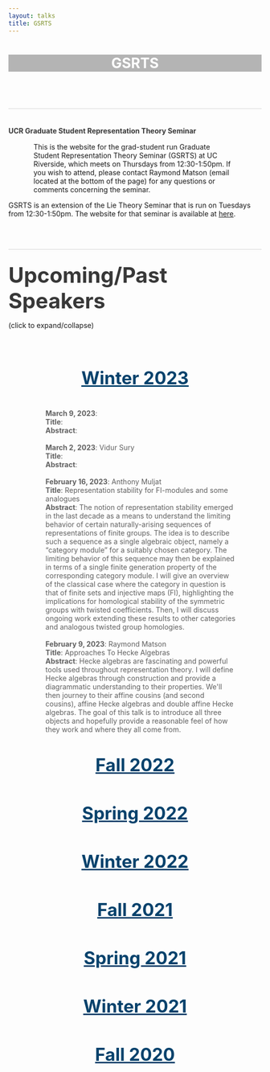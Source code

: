 ```yaml
---
layout: talks
title: GSRTS
---
```



<script type="text/javascript" async 
	src="https://cdnjs.cloudflare.com/ajax/libs/mathjax/2.7.1/MathJax.js?config=TeX-AMS-MML_HTMLorMML">
</script>
<header class="hero hero_big">
	<div style="background-image:url(/pictures/RootSystems.jpg)" class="hero__bg">
	</div>
	<div class="overlay" style="background-color: rgba(43, 43, 43, 0.35);">
		<div class="IJContainer">
			<h1 style="color:white" class="hero__title">GSRTS</h1>
		</div>
	</div>
</header>
<!-- <div class="bgImage-container">
	<img src="/pictures/T12.jpg" style="width:100%; height:41;">
	<div class="bgImage-centered">
		<br>
		<div class="blurb" style="color: white">
			<h1 align=center>Teaching</h1>
		</div>
		<br>
	</div>
</div> -->

<!-- <br>
<h1 align=center>Teaching</h1> -->

<br>
<div style="border-top: 1px solid #d5d5d5; margin-bottom:15px;">
	<h4 style="margin-top:35px; margin-bottom:15px; color: #383838">UCR Graduate Student Representation Theory Seminar</h4>
</div>

<p style="margin-left: 50px; margin-right: 50px;">This is the website for the grad-student run Graduate Student Representation Theory Seminar (GSRTS) at UC Riverside, which meets on Thursdays from 12:30-1:50pm. If you wish to attend, please contact Raymond Matson (email located at the bottom of the page) for any questions or comments concerning the seminar.

GSRTS is an extension of the Lie Theory Seminar that is run on Tuesdays from 12:30-1:50pm. The website for that seminar is available at <a href="https://sites.google.com/view/petersamuelson/lie-theory-seminar">here</a>.</p>
<br>
<br>
<div style="border-top: 1px solid #d5d5d5; margin-bottom:15px;">
	<div style="display:inline-block">
		<h4 style="margin-top:25px; margin-bottom:15px; color: #383838; font-size: 3em;">Upcoming/Past Speakers</h4>
		<p style="font-size: 1em;">(click to expand/collapse)</p>
		<br><br><br>
		<h1 onclick="toggleDetails('Wnt2023')" style="font-size: 2.5em; text-align: center; margin-top:10px; margin-bottom:10px; color: #05426c"><u>Winter 2023</u></h1>
		<ul id='Wnt2023' style="display: inline-block; text-align: left; margin-left: 50px; margin-right: 50px; list-style-type:none;">
			<br>
			<li style="color: #606060"><b>March 9, 2023</b>: </li>
			<li style="color: #606060"><b>Title</b>: </li>
			<li style="color: #606060"><b>Abstract</b>: </li>
			<br>
			<li style="color: #606060"><b>March 2, 2023</b>: Vidur Sury</li>
			<li style="color: #606060"><b>Title</b>: </li>
			<li style="color: #606060"><b>Abstract</b>: </li>
			<br>
			<li style="color: #606060"><b>February 16, 2023</b>: Anthony Muljat</li>
			<li style="color: #606060"><b>Title</b>: Representation stability for FI-modules and some analogues</li>
			<li style="color: #606060"><b>Abstract</b>: The notion of representation stability emerged in the last decade as a means to understand the limiting behavior of certain naturally-arising sequences of representations of finite groups. The idea is to describe such a sequence as a single algebraic object, namely a “category module” for a suitably chosen category. The limiting behavior of this sequence may then be explained in terms of a single finite generation property of the corresponding category module. I will give an overview of the classical case where the category in question is that of finite sets and injective maps (FI), highlighting the implications for homological stability of the symmetric groups with twisted coefficients. Then, I will discuss ongoing work extending these results to other categories and analogous twisted group homologies.</li>
			<br>
			<li style="color: #606060"><b>February 9, 2023</b>: Raymond Matson</li>
			<li style="color: #606060"><b>Title</b>: Approaches To Hecke Algebras</li>
			<li style="color: #606060"><b>Abstract</b>: Hecke algebras are fascinating and powerful tools used throughout representation theory. I will define Hecke algebras through construction and provide a diagrammatic understanding to their properties. We'll then journey to their affine cousins (and second cousins), affine Hecke algebras and double affine Hecke algebras. The goal of this talk is to introduce all three objects and hopefully provide a reasonable feel of how they work and where they all come from.</li>
		</ul>
		<br>
		<br>
		<h1 onclick="toggleDetails('Fall2022')" style="font-size: 2.5em; text-align: center; margin-top:10px; margin-bottom:10px; color: #05426c"><u>Fall 2022</u></h1>
		<ul id='Fall2022' style="display: none; text-align: left; margin-left: 50px; margin-right: 50px; list-style-type:none;">
			<br>
			<li style="color: #606060"><b>November 3, 2022</b>: Anthony Muljat</li>
			<li style="color: #606060"><b>Title</b>: Representation stability for generalized hyperoctahedral subgroups of wreath products</li>
			<li style="color: #606060"><b>Abstract</b>:  A general goal in the field of representation stability is to show that, given an ascending chain of groups \(\{G_n\}\) and a field \(k\), any sequence \(\{V_n\}\) of finite-dimensional representations of \(G_n\) over \(k\) that satisfies a certain finite generation condition is representation stable. This result holds when \(G_n\) are the Weyl groups for types \(B\)/\(C\), and \(k\) is algebraically closed and of characteristic 0. Wilson (2014) showed that this property descends to the Weyl groups for type \(D\). In this talk, we will discuss our application of Wilson’s method to the wreath products \(A \sim S_n\) and analogous subgroups. In doing so, we generalize the stability result from the case where \(A = \mathbb{Z}_2\) to an arbitrary finite abelian group \(A\).</li>
			<br>
			<li style="color: #606060"><b>October 27, 2022</b>: Joseph Wagner</li>
			<li style="color: #606060"><b>Title</b>: Generalized Demazure Modules of the Twisted Current Algebra <span class="math inline">\(^2\tilde{A}_{2\ell-1}\)</span></li>
			<li style="color: #606060"><b>Abstract</b>: In this talk, I will first give some background information on Lie algebras, including some of their properties and how they can be classified. I'll then introduce twisted Lie algebras, affine Lie algebras, and current algebras, and explain how they are constructed.  Finally, I'll define certain types of Lie algebra representations called Demazure modules, as well as a certain family of generalized Demazure modules which my research focuses on. I'll end the talk with a brief look at what I'm trying to show in my research, and some of the progress I've made so far.</li>
			<br>
			<li style="color: #606060"><b>October 13, 2022</b>: Raymond Matson</li>
			<li style="color: #606060"><b>Title</b>: Stated Skein Modules and DAHAs</li>
			<li style="color: #606060"><b>Abstract</b>: Some knot invariants come from looking at highly noncommutative associated groups. As these groups can be incredibly difficult to work with, one can instead consider corresponding commutative algebras and representations. However, if you want to still extract knot invariants you need to quantize these algebras and skein theory provides a breathable way to understand these deformations. In 2012, Berest and Samuelson provided a geometric way to understand these invariants and in the process uncovered certain defining modules for a bigger underlying beast, double affine Hecke algebras. I will discuss these module structures and how they act in the context of a newer, more general skein theory recently established by Thang Lê. This new theory, called stated skein theory, provides significant additional algebraic structure to these algebras and modules and will hopefully lead to more insights into a nicer presentation of these DAHAs.</li>
			<br>
			<li style="color: #606060"><b>October 6, 2022</b>: Raymond Matson</li>
			<li style="color: #606060"><b>Title</b>: Two Truths and a Lie</li>
			<li style="color: #606060"><b>Abstract</b>: In this talk we will go over fundamental definitions and ideas in Lie theory that anyone going into Lie theory or representation theory will learn about at some point. My goal is to give a small and hopefully comfortable crash course on some topics in the Lie Algebras electives offered here at UCR and if there's time, introduce a couple of the topics that the algebraists here (in particular us graduate students) are interested in.</li>
		</ul>
		<br>
		<br>
		<h1 onclick="toggleDetails('Spr2022')" style="font-size: 2.5em; text-align: center; margin-top:10px; margin-bottom:10px; color: #05426c"><u>Spring 2022</u></h1>
		<ul id='Spr2022' style="display: none; text-align: left; margin-left: 50px; margin-right: 50px; list-style-type:none;">
			<br>
			<li style="color: #606060"><b>May 19, 2022</b>: Jonathan Dugan</li>
			<li style="color: #606060"><b>Title</b>: Fusion products and Demazure modules for type <span class="math inline">\(A\)</span> current algebras</li>
			<li style="color: #606060"><b>Abstract</b>: Since the 1980s, an important area of study has been the category of finite-dimensional representations of quantum affine algebras. One way to study these representations is to go from a quantum level to the classical level via a graded limit, which becomes a graded representation of the corresponding current algebra; examples include local Weyl modules and Demazure modules. However, the graded limit of a tensor product of quantum affine algebra modules is not necessarily isomorphic to the tensor product of their graded limits. Instead, the correct notion seems to be that of the fusion product introduced by Feigin and Loktev in 1999, but this product is difficult to work with. Recent work by Biswal, Chari, Shereen, and Wand has found graded characters and generators and relations for the fusion product of a local Weyl module with a level 2 Demazure module for the type <span class="math inline">\(A\)</span> current algebra under suitable conditions. In this talk, I will share my work to expand on these results by removing these conditions.</li>
			<br>
			<li style="color: #606060"><b>May 12, 2022</b>: Anthony Muljat</li>
			<li style="color: #606060"><b>Title</b>: On a noetherian property of <span class="math inline">\(C\)</span>-modules current algebras</li>
			<li style="color: #606060"><b>Abstract</b>: A key result regarding stability of symmetric group representations states that, given a noetherian ring with unity <span class="math inline">\(k\)</span>, the category FI is "locally noetherian" over <span class="math inline">\(k\)</span>. This means that every FI-submodule of a finitely generated FI-module over <span class="math inline">\(k\)</span> is also finitely generated. We consider the question: what subcategories of FI are locally noetherian? In this talk we show that, for a slightly more general class of categories <span class="math inline">\(C\)</span> with a suitably restricted subcategory <span class="math inline">\(A\)</span>, local noetherianity of <span class="math inline">\(C\)</span> and <span class="math inline">\(A\)</span> are equivalent. We apply this result to some subcategories of FI and FIBC that are of interest to the theory of representation stability for finite groups (e.g. the alternating groups <span class="math inline">\(A_n\)</span> and the hyperoctahedral subgroups <span class="math inline">\(D_n\)</span>).</li>
			<br>
			<li style="color: #606060"><b>April 28, 2022</b>: Raymond Matson</li>
			<li style="color: #606060"><b>Title</b>: From Knot Invariants to Double Affine Hecke Algebras</li>
			<li style="color: #606060"><b>Abstract</b>: As if quantum deformations weren’t hard enough, we are going to construct an even more deformed object called a double affine Hecke algebra. Double affine Hecke algebras were first introduced by Cherednik to solve conjectures about Macdonald polynomials. If you sprinkle some geometry into the mix, the extra deformations DAHAs carry end up being quite useful in cleaning up some equations, smoothing out certain varieties, and they even pop up in geometric Langlands. As representation theorists, a reasonable question for us to ask is what kind of representations can we put on these DAHAs. Using a commonly studied knot invariant in topology, I will construct a particularly defining module for one specific DAHA.</li>
		</ul>
		<br>
		<br>
		<h1 onclick="toggleDetails('Wnt2022')" style="font-size: 2.5em; text-align: center; margin-top:10px; margin-bottom:10px; color: #05426c"><u>Winter 2022</u></h1>
		<ul id='Wnt2022' style="display: none; text-align: left; margin-left: 50px; margin-right: 50px; list-style-type:none;">
			<br>
			<li style="color: #606060"><b>March 3, 2022</b>: Raymond Matson</li>
			<li style="color: #606060"><b>Title</b>: Quantum Groups and Skein Theory</li>
			<li style="color: #606060"><b>Abstract</b>: Quantum groups are a type of noncommutative algebra with a lot of additional structure that are a central focus of study among many representation theorists due to their applications in physics. As interesting as these structures are, their computations can be quite a pain to work with. Skein theory provides a more playful perspective to understand these so-called quantum groups and their representations. If we have enough time, I will attempt to explain the stated skein theory of the simple bigon, which has a surprising amount of algebraic structure.</li>
			<br>
			<li style="color: #606060"><b>February 24, 2022</b>: Jonathan Dugan</li>
			<li style="color: #606060"><b>Title</b>: Macdonald Polynomials and Demazure Modules for the Current Algebra <span class="math inline">\(\mathfrak{sl}_{n+1}[t]\)</span>, Part II</li>
			<li style="color: #606060"><b>Abstract</b>: Last time I spoke, I discussed character formulae and Demazure modules for finite-dimensional representations of the Lie algebra <span class="math inline">\(\mathfrak{sl}_{n+1}\)</span>. Today, we will continue that conversation by talking about graded characters of Demazure modules for the current algebra <span class="math inline">\(\mathfrak{sl}_{n+1}[t]\)</span>. Just as the characters of the finite-dimensional irreducible modules of <span class="math inline">\(\mathfrak{sl}_{n+1}\)</span> were schur polynomials <span class="math inline">\(s_{\lambda}(z)\)</span>, we will find that the graded characters of level one Demazure modules are specialized Macdonald polynomials <span class="math inline">\(P_{\lambda}(z, q, 0)\)</span>. To study the graded characters of level two Demazure modules, in 2015 Wand introduced the Modules <span class="math inline">\(M(v, \lambda)\)</span> which interpolate between level one and level two Demazure modules. In 2020 in a paper published on the arXiv, Chari et. al. showed that for certain "compatible" pairs <span class="math inline">\((v, \lambda) \in P^+ \times P^+\)</span>, the graded characters of these modules <span class="math inline">\(M(v, \lambda)\)</span> are certain polynomials <span class="math inline">\(G_{v,\lambda}(z, q)\)</span>. In this talk, I will discuss this theory, as well as my work to expand this equality to include all pairs of weights <span class="math inline">\((v, \lambda)\in P^+ \times P^+\)</span>.</li>
			<br>
			<li style="color: #606060"><b>February 17, 2022</b>: Maranda Smith</li>
			<li style="color: #606060"><b>Title</b>: Graded Characters for level 2 Demazure modules over <span class="math inline">\(\mathfrak{so}_{2n}[t]\)</span></li>
			<li style="color: #606060"><b>Abstract</b>: In studying the representation theory of any algebra, it is necessary to understand the highest weight modules for that algebra. This has inspired the research surrounding Demazure modules, <span class="math inline">\(D(\ell, \lambda)\)</span> of affine and quantum affine Lie algebras. To study these modules, we move to a maximal parabolic subalgebra, called the current algebra, and examine these modules in this new context. A first step to understanding these modules is to know what their graded characters are. For simply laced Lie algebras, it was shown by Sanderson and Ion that the graded character of <span class="math inline">\(D(1, \lambda)\)</span> is the Macdonald Polynomial <span class="math inline">\(P_{\lambda}(z, q, 0)\)</span>. In 2020, it was shown by Biswal, Chari, Shereen, and Wand that the graded character of <span class="math inline">\(D(2, \lambda)\)</span> are positive linear combinations of Macdonlad polynomials and give explicit formulations. My research is focused on finding similar results for type-<span class="math inline">\(D\)</span>. This talk is VERY informal, and is meant to walk through my process.</li>
			<br>
			<li style="color: #606060"><b>February 10, 2022</b>: Anthony Muljat</li>
			<li style="color: #606060"><b>Title</b>: <span class="math inline">\(FI_W\)</span>-modules and stability for Weyl group representations</li>
			<li style="color: #606060"><b>Abstract</b>: "Consistent" sequences <span class="math inline">\(\{V_n\}\)</span> of <span class="math inline">\(S_n\)</span>-representations are ubiquitous in geometry and combinatorics. In 2012, Church-Ellenberg-Farb introduced FI-modules to study, among other things, the growth of irreps of <span class="math inline">\(V_n\)</span> as <span class="math inline">\(n\)</span> increases. By doing so, they showed that a sharp constraint on this growth—previously defined by Church-Farb as "uniform representation stability"—is equivalent to a finite generation property of the corresponding FI-module. Building on this framework, Wilson (2014) derived analogous results for representations of the classical Weyl groups. We will discuss this machinery with special attention to types A and B/C, and show some motivating applications.</li>
			<br>
			<li style="color: #606060"><b>February 3, 2022</b>: Jonathan Dugan</li>
			<li style="color: #606060"><b>Title</b>: Macdonald Polynomials and Demazure Modules for the Current Algebra <span class="math inline">\(\mathfrak{sl}_{n+1}[t]\)</span></li>
			<li style="color: #606060"><b>Abstract</b>: The notion of a Demazure module arises naturally from the representation theory of affine and quantum affine Lie algebras. An important family of these are the stable Demazure modules <span class="math inline">\(D(\ell, \lambda)\)</span> which admit an action of the current algebra. To study the structure of these modules, an important question to ask is, "What are their graded characters?" In the simply laced case, it was found through the work of Sanderson and Ion that the specialized Macdonald polynomials <span class="math inline">\(P_{\lambda}(z, q, 0)\)</span> are the characters of the level one Demazure module <span class="math inline">\(D(1, \lambda)\)</span>, and in 2012 Naoi showed that for types BCF to find the graded characters for <span class="math inline">\(D(1, \lambda)\)</span>, it suffices to study the relationship between level one and level two Demazure modules for type A. To tackle this problem, in 2015 Wand introduced the Modules <span class="math inline">\(M(v, \lambda)\)</span> which interpolate between level one and level two Demazure modules. In 2020 in a paper published on the arXiv, Chari et. al. showed for certain pairs <span class="math inline">\((v, \lambda) \in P^+ \times P^+\)</span> that the graded characters of these modules <span class="math inline">\(M(v, \lambda)\)</span> are certain polynomials <span class="math inline">\(G_{v, \lambda}(z, q)\)</span>. In this talk, I will discuss this theory, as well as my work to expand this equality to include all pairs of weights <span class="math inline">\((v, \lambda) \in P^+ \times P^+\)</span>.</li>
		</ul>
		<br>
		<br>
		<h1 onclick="toggleDetails('Fall2021')" style="font-size: 2.5em; text-align: center; margin-top:10px; margin-bottom:10px; color: #05426c"><u>Fall 2021</u></h1>
		<ul id='Fall2021' style="display: none; text-align: left; margin-left: 50px; margin-right: 50px; list-style-type:none;">
			<br>
			<li style="color: #606060"><b>November 18, 2021</b>: Joseph Wagner</li>
			<li style="color: #606060"><b>Title</b>: Local Weyl Modules and <span class="math inline">\(V(\xi)\)</span> Modules</li>
			<li style="color: #606060"><b>Abstract</b>: In this talk, I’ll be presenting some key points from the first two sections of the paper, “Demazure Modules, Fusion Products, and <span class="math inline">\(Q\)</span>-Systems” by Chari and Venkatesh. Specifically, I’ll be defining the current algebra, the local Weyl module, and two equivalent presentations of <span class="math inline">\(V(\xi)\)</span> modules.</li>
			<br>
			<li style="color: #606060"><b>November 4, 2021</b>: Elliott Vest</li>
			<li style="color: #606060"><b>Title</b>: An Introduction to the Quantized Universal Enveloping Algebra</li>
			<li style="color: #606060"><b>Abstract</b>: Universal enveloping algebras can be seen as the “largest” associative algebra that contains all representations of a Lie algebra. With such an algebra, one can apply a quantum deformation in order to get a quantized enveloping algebra. There are many properties the quantum enveloping algebra has that are inherited from the original as well as properties that don’t transfer. In this talk, we will focus on both the quantum and regular universal enveloping algebras over <span class="math inline">\(\mathfrak{sl}_2(\mathbb{C})\)</span>. We will note the similarities and differences of such structures which should give rise as to why quantum deformations can be interesting to look into. If time permits, we will then generalize the quantized enveloping algebra over any Lie algebra.</li>
			<br>
			<li style="color: #606060"><b>October 28, 2021</b>: Raymond Matson</li>
			<li style="color: #606060"><b>Title</b>: An Introduction to Supercharacter Theory</li>
			<li style="color: #606060"><b>Abstract</b>: Classical character theory is a way to condense important information of representations in order to classify groups and algebras up to isomorphism. Although character theory for finite groups is mostly fleshed out, some difficult cases, namely algebra groups, remain. These complicated cases have close relations to nilpotent algebras and quite a bit of Lie theory of these nilpotent algebras. As classical tools don’t seem to work well when computing irreducible characters in these cases, supercharacter theory was introduced and is currently the best we have for classifying these groups. We will discuss how to compute supercharacter theories and if there’s time we will compare classical character tables to supercharacter tables with some nice examples.</li>
			<br>
			<li style="color: #606060"><b>October 21, 2021</b>: Maranda Smith</li>
			<li style="color: #606060"><b>Title</b>: An Introduction to the Representation theory of Lie Algebras, Part II</li>
			<li style="color: #606060"><b>Abstract</b>: We will briefly recap where we left off last week, having discussed the ability to classify all finite dimensional simple Lie Algebras over <span class="math inline">\(\mathbb{C}\)</span>. In this talk, we will take what we have learned about the adjoint representation and generalize to examine all representations of a simple Lie algebra. This will allows us to classify all finite dimensional irreducible representations over said algebra. Time and will permitting, we will discuss what representations of Lie algebras tells us about the representations of the corresponding Lie groups.</li>
			<br>
			<li style="color: #606060"><b>October 14, 2021</b>: Jonathan Dugan</li>
			<li style="color: #606060"><b>Title</b>: An Introduction to the Representation theory of Lie Algebras, Part I</li>
			<li style="color: #606060"><b>Abstract</b>: Lie algebras first arose from as a means to study Lie Groups, but are interesting to study in their own right. In particular, we often look at representations of Lie algebras to see how they act on vector spaces. In this talk, we will introduce the representation theory of Lie algebras, and show how in the classical case, we can use representation theory to classify all finite dimensional simple Lie algebras over <span class="math inline">\(\mathbb{C}\)</span>. We will also classify all finite dimensional irreducible representations of the simple Lie algebras, and, if time permitting, briefly discuss how the representation theory of Lie algebras helps us understand the representation theory of Lie groups.</li>
		</ul>
		<br>
		<br>
		<h1 onclick="toggleDetails('Spr2021')" style="font-size: 2.5em; text-align: center; margin-top:10px; margin-bottom:10px; color: #05426c"><u>Spring 2021</u></h1>
		<ul id='Spr2021' style="display: none; text-align: left; margin-left: 50px; margin-right: 50px; list-style-type:none;">
			<br>
			<li style="color: #606060"><b>May 27, 2021</b>: Alex Pokorny</li>
			<li style="color: #606060"><b>Title</b>: Dubrovnik Skein Theory and Power Sum Elements</li>
			<li style="color: #606060"><b>Abstract</b>: In this work, we extend some results from the Kauffman bracket and HOMFLYPT skein theories to the Kuffman (Dubrovnik) skein theory. In particular, a definition is given for special “power sum” type elements <span class="math inline">\(\tilde{P}_k\)</span> in the Dubrovnik skein algebra of the annulus <span class="math inline">\(\mathcal{A}\)</span>. It is justified that these elements are the correct generalization for the Chebyshev polynomials (of the first kind) often used when studying Kauffman bracket skein algebras. Threadings of the <span class="math inline">\(\tilde{P}_k\)</span> are used as generators in a presentation of the Dubrovnik skein algebra of the torus <span class="math inline">\(\mathcal{T}^2\)</span>, where they are shown to satisfy surprisingly simple relations. This description of <span class="math inline">\(\mathcal{T}^2\)</span> is in turn used to describe the natural action of this algebra on the skein module of the solid torus. Separate from this, we give strong evidence that the universal character rings for the orthogonal and sympletic Lie groups correspond to the skein algebra <span class="math inline">\(\mathcal{A}\)</span> in such a way that the Schur functions of type either <span class="math inline">\(B\)</span>, <span class="math inline">\(C\)</span> or <span class="math inline">\(D\)</span> correspond to annular closures <span class="math inline">\(\tilde{Q}_\lambda\)</span> of minimal idempotents of the Birman-Murakami-Wenzl algebras <span class="math inline">\(BMW_n\)</span>. We also record some miscellaneous applications of the <span class="math inline">\(\tilde{P}_k\)</span>, such as commutation relations for the annular closures of <span class="math inline">\(BMW\)</span> symmetrizers <span class="math inline">\(\tilde{Q}_\lambda\)</span> (and their HOMFLYPT counterparts <span class="math inline">\(Q_{(n)}\)</span>) and an expression of central elements of <span class="math inline">\(BMW_n\)</span> in terms of Jucys-Murphy elements.</li>
			<br>
			<li style="color: #606060"><b>May 6, 2021</b>: Maranda Smith</li>
			<li style="color: #606060"><b>Title</b>: Short Exact Sequences and Polynomial Recursion</li>
			<li style="color: #606060"><b>Abstract</b>: We will briefly review the structure of type <span class="math inline">\(D\)</span> current algebras and introduce the modules <span class="math inline">\(M(v, \lambda)\)</span>. As of now there are 5 right exact sequences involving these modules which are conjectured to be full exact. Based on this conjecture, we will discuss what recursions are possible for their graded characters and what this means for the representation theory of highest weight modules over type <span class="math inline">\(D\)</span> current algebras as a whole.</li>
			<br>
			<li style="color: #606060"><b>April 22, 2021</b>: Jonathan Dugan</li>
			<li style="color: #606060"><b>Title</b>: Macdonald Polynomials and Demazure Modules for the Current Algebra <span class="math inline">\(\mathfrak{sl}_{n+1}[t]\)</span>: A Detailed Look at Explicit Examples</li>
			<li style="color: #606060"><b>Abstract</b>: In previous talks I have talked about the <span class="math inline">\(\mathfrak{sl}_{n+1}[t]\)</span>-modules <span class="math inline">\(M(v, \lambda)\)</span> first introduced by Wand in 2015 which interpolate between level 1 and level 2 Demazure modules. In 2021 Chari et al showed for certain pairs <span class="math inline">\((v, \lambda) \in P^+ \times P^+\)</span> that the graded characters of these modules <span class="math inline">\(M(v, \lambda)\)</span> are certain polynomials <span class="math inline">\(G_{v, \lambda}(z, q)\)</span>. My research is to expand this equality to include all pairs of weights <span class="math inline">\(v, \lambda\)</span>. In this talk, I will go into the details of how I am approaching this by looking explicitly at the rank 1–3 cases.</li>
		</ul>
		<br>
		<br>
		<h1 onclick="toggleDetails('Wnt2021')" style="font-size: 2.5em; text-align: center; margin-top:10px; margin-bottom:10px; color: #05426c"><u>Winter 2021</u></h1>
		<ul id='Wnt2021' style="display: none; text-align: left; margin-left: 50px; margin-right: 50px; list-style-type:none;">
			<br>
			<li style="color: #606060"><b>March 11, 2021</b>: Maranda Smith</li>
			<li style="color: #606060"><b>Title</b>: Beginnings on graded characters of level-2 Demazure modules for type-D</li>
			<li style="color: #606060"><b>Abstract</b>: In 2015 Jefferey Wand introduced a family of modules <span class="math inline">\(M(v, \lambda)\)</span> over type-<span class="math inline">\(A\)</span> current algebras. These modules interpolate between level-1 and level-2 Demazure modules, giving way for Biswal, Chari, Shereen, and Wand to define <span class="math inline">\(\text{ch}_{\text{gr}}M(v, \lambda)\)</span> as integer linear combination of Macdonald Polynomials. As these modules can be similarly defined for type-<span class="math inline">\(D\)</span> current algebras, the goal is to extend these results to this setting.</li>
			<br>
			<li style="color: #606060"><b>March 4, 2021</b>: Alex Pokorny</li>
			<li style="color: #606060"><b>Title</b>: Skein Theories Coming From Representation Theory</li>
			<li style="color: #606060"><b>Abstract</b>: A skein theory is an attempt to build a sort of algebraic topology based on links in 3-manifolds. They were invented to generalize the idea of knot polynomials to different manifolds. In this talk I will give some examples of skein theories which emulate and extend parts of the representation theory of certain quantum groups.</li>
			<br>
			<li style="color: #606060"><b>February 18, 2021</b>: Joseph Wagner</li>
			<li style="color: #606060"><b>Title</b>: A Brief Introduction to Universal Enveloping Algebras</li>
			<li style="color: #606060"><b>Abstract</b>: I’ll start by motivating the topic, and then talk about how they’re constructed, proving that a representation of <span class="math inline">\(\mathfrak{g}\)</span> is the same thing as a representation of <span class="math inline">\(U(\mathfrak{g})\)</span>, and then, time permitting, discuss their bases and the PBW theorem.</li>
			<br>
			<li style="color: #606060"><b>January 28, 2021</b>: Jonathan Dugan</li>
			<li style="color: #606060"><b>Title</b>: Macdonald Polynomials and Demazure Modules for the Current Algebra <span class="math inline">\(\mathfrak{sl}_{n+1}[t]\)</span>, Part II</li>
			<li style="color: #606060"><b>Abstract</b>: In this talk, I will continue with the story that we began the previous week. I will finish the discussion of Demazure modules by exploring on the work of Chari et al to find their characters using the representation theory of the modules <span class="math inline">\(M(v, \lambda)\)</span>. I will then finish by discussing my work to expand on their efforts, along with showing a few examples.</li>
			<br>
			<li style="color: #606060"><b>January 21, 2021</b>: Jonathan Dugan</li>
			<li style="color: #606060"><b>Title</b>: Macdonald Polynomials and Demazure Modules for the Current Algebra <span class="math inline">\(\mathfrak{sl}_{n+1}[t]\)</span>, Part I</li>
			<li style="color: #606060"><b>Abstract</b>: The notion of a Demazure module arises naturally from the representation theory of affine and quantum affine Lie algebras. An important family of these are the stable Demazure modules <span class="math inline">\(D(\ell, \lambda)\)</span> which admit an action of the current algebra. To study the structure of these modules, an important question to ask is, “What are their graded characters?” In the simply laced case, it was found through the work of Sanderson and Ion that the specialized Macdonald polynomials <span class="math inline">\(P_{\lambda}(z, q, 0)\)</span> are the characters of the level one Demazure module <span class="math inline">\(D(1, \lambda)\)</span>, and in 2012 Naoi showed that for types BCF to find the graded characters for <span class="math inline">\(D(1, \lambda)\)</span>, it suffices to study the relationship between level one and level two Demazure modules for type <span class="math inline">\(A\)</span>. To tackle this problem, in 2015 Wand introduced the Modules <span class="math inline">\(M(v, \lambda)\)</span> which interpolate between level one and level two Demazure modules. In 2020 in a paper published on the arXiv, Chari et. al showed for certain pairs <span class="math inline">\((v, \lambda) \in P^+ \times P^+\)</span> that the graded characters of these modules <span class="math inline">\(M(v, \lambda)\)</span> are certain polynomials <span class="math inline">\(G_{v, \lambda}(z, q)\)</span>. In this talk, I will discuss my work to expand this equality to include all pairs of weights <span class="math inline">\((v, \lambda) \in P^+ \times P^+\)</span>.</li>
		</ul>
		<br>
		<br>
		<h1 onclick="toggleDetails('Fall2020')" style="font-size: 2.5em; text-align: center; margin-top:10px; margin-bottom:10px; color: #05426c"><u>Fall 2020</u></h1>
		<ul id='Fall2020' style="display: none; text-align: left; margin-left: 50px; margin-right: 50px; list-style-type:none;">
			<br>
			<li style="color: #606060"><b>December 10, 2020</b>: Alexander Pokorny</li>
			<li style="color: #606060"><b>Title</b>: The Character Rings of Classical Lie Groups & Symmetric Functions</li>
			<li style="color: #606060"><b>Abstract</b>: It’s hard to avoid combinatorics when studying representation theory. In this talk, I will explain one reason for why this statement is true. First we will discuss characters of representations of Lie groups, focusing on the cases of <span class="math inline">\(GL_n\)</span>, <span class="math inline">\(SO_n\)</span>, and <span class="math inline">\(SP_n\)</span>. Then I will explain what the ring of symmetric functions is and how it can model the behavior of these character rings. Later, I will describe the connections to skein theory.</li>
			<br>
			<li style="color: #606060"><b>November 19, 2020</b>: Ethan Kowalenko</li>
			<li style="color: #606060"><b>Title</b>: Representation Theory for Oriented Matroids</li>
			<li style="color: #606060"><b>Abstract</b>: I’ll talk about oriented matroid programming, which is a generalization of linear programming, and discuss noncommutative algebras which can be defined for “generic” oriented matroid programs. I will then talk about the representation theory of these algebras is a nice subcase. This is joint work with my advisor, Carl Mautner. This will be a very rough version of my defense, so I’ll love to have as much feedback as possible!</li>
			<br>
			<li style="color: #606060"><b>November 12, 2020</b>: Maranda Smith</li>
			<li style="color: #606060"><b>Title</b>: Casual Dip into Lie Theory</li>
			<li style="color: #606060"><b>Abstract</b>: We’ll be taking a pretty comfortable and intuitive look at what a Lie algebra is and how to work with their representations. There will be several examples as we go, primarily coming from Types <span class="math inline">\(A\)</span> and <span class="math inline">\(D\)</span>. We’ll wrap with a brief look at the representations that I specifically work with. The aim of this talk is to give those of you in Lie Algebras part <span class="math inline">\(A\)</span> some intuition to move forward with. Questions encouraged! Notes for this talk available <a href="https://jonathandugan.me/files/GRSTS_talk%20_1.12.2020.pdf">here</a>.</li>
			<br>
			<li style="color: #606060"><b>October 29, 2020</b>: Joseph Wagner</li>
			<li style="color: #606060"><b>Title</b>: Partitions and Tableaux</li>
			<li style="color: #606060"><b>Abstract</b>: In this talk, I will be covering Appendix A2 of H. Barcelo’s and A. Ram’s paper <i>Combinatorial Representation Theory</i>. I will define some concepts relating to partitions and tableaux, culminating in the theorem known as the Murnaghan-Nakayama rule.</li>
			<br>
			<li style="color: #606060"><b>October 22, 2020</b>: Jonathan Dugan</li>
			<li style="color: #606060"><b>Title</b>: The Symmetric Group, Representation Theory, and Paradoxes in Voting Theory</li>
			<li style="color: #606060"><b>Abstract</b>: In this talk, I will explain how we can use representation theory of the symmetric group to model voting theory. A voter’s ranking of candidates can be represented using a combinatorial object called a tabloid, and the rankings of a group of voters can be seen as a representation of the group ring <span class="math inline">\(\mathbb{Q}S_n\)</span>. We will then turn our attention to positional voting procedures, which assign points to each candidate based on their position in a voter’s choice of tabloid. Lastly, I will present a result of Daugherty et al. that uses representation theory to show that the results of an election can more accurately reflect the choice of voting procedure rather than the views of the voters.</li>
			<br>
			<li style="color: #606060"><b>October 15, 2020</b>: Alexander Pokorny</li>
			<li style="color: #606060"><b>Title</b>: Hecke Algebras of Coxeter Systems</li>
			<li style="color: #606060"><b>Abstract</b>: In this talk, I will define Coxeter groups and give a summary of their classification. Using this data, we can define so-called Hecke Algebras. We will mostly focus on the Hecke algebra of type <span class="math inline">\(A_n\)</span>, and its relationship to representations of the quantum group <span class="math inline">\(U_q(\mathfrak{sl}_n)\)</span>. If time permits, I would also very much like to discuss the Brauer and BMW algebras. I will assume very few prerequisites for this talk, so feel free to sit in even if you are unfamiliar. I will take ideas from Appendix B of the following expository paper by Barcelo & Ram <a href="https://arxiv.org/pdf/math/9707221.pdf">https://arxiv.org/pdf/math/9707221.pdf</a>, but also some from my personal notes.</li>
		</ul>
	</div>
</div>

<!-- 
			<br>
			<li style="color: #606060"><b>November 18, 2020</b>: </li>
			<li style="color: #606060"><b>Title</b>: </li>
			<li style="color: #606060"><b>Abstract</b>: </li>
<span class="math inline">\(\)</span>
-->



<script>
	function toggleDetails(quartNum) {
		var quartText = document.getElementById(quartNum);
		if (quartText.style.display === "none") {
			quartText.style.display = "block";
		} else {
			quartText.style.display = "none";
		}
	}
</script>